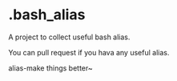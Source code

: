 # .bash_alias
A project to collect useful bash alias.

You can pull request if you hava any useful alias.

alias-make things better~
